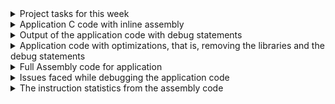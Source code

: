 <details><summary> Project tasks for this week </summary>
This week's task is to add inline assembly code to create bare metal C application for sitting
posture detection and then compile it using riscv32 compiler and generate assembly text file. 

</details> <details> <summary> Application C code with inline assembly </summary>

 [posture_detect_inline_assembly.c](https://github.com/srimoyi911/RISCV/blob/main/week4/posture_detect_inline_assembly.c)

 </details>
<details><summary>Output of the application code with debug statements </summary>
 <li>When the distance measured by head sensor and back sensor placed in the chair are equal. As can be seen the led and buzzer output are zero:</li> 
    [correct posture](https://github.com/user-attachments/assets/c42ba52f-4cf5-41cb-8623-45a82d49ee25)
 <li>When the difference between distance measured by head sensor and back sensor is more than user defined distance, hence, led and buzzer output are set:</li>
    [incorrect posture](https://github.com/user-attachments/assets/da5244ce-1cbb-4cbc-85c6-e035e7cec4c3)

 </details>
<details><summary>Application code with optimizations, that is, removing the libraries and the debug statements </summary>

[posture_detect_inline_assembly_optimized.c](https://github.com/srimoyi911/RISCV/blob/main/week4/posture_detect_inline_assembly_optimized.c)
  
 
</details>
<details><summary>Full Assembly code for application </summary>

 [posture_detect.asm](https://github.com/srimoyi911/RISCV/blob/main/week4/posture_detect.asm)



</details>
<details><summary>Issues faced while debugging the application code  </summary>
 
1. If Ofast flag is used while compliation,it will skip some of the instructions in the assembly language and will also shuffle the program sequence. This will give undesired results.
2. X30 reg is a temporary register, so any changes in the x30 register will only be visible inside the scope where it is passed. So, have used x27 register which is a saved register.

</details> <details><summary>The instruction statistics from the assembly code </summary>


<ol> <li>Total number of instructions used in assembly code - <strong>619</strong> </li>  <li> Total number of unique instructions used in the program - <strong>17</strong> </li> 



<li>List of Unique Instructions produced by the compiler</li>
<ol> <li> <strong>auipc</strong></li>
 <li> <strong>addi </strong></li>
<li> <strong>beqz</strong> </li>
<li> <strong>sub</strong> </li>
<li> <strong>li </strong> </li>
<li> <strong>jal </strong> </li>
<li> <strong> lw </strong> </li>
<li> <strong>j </strong> </li>
<li> <strong>lbu </strong> </li>
<li> <strong>bnez </strong> </li>
<li> <strong>sw </strong> </li>
<li> <strong>sb </strong> </li>
<li> <strong> mv </strong> </li>
<li> <strong>and </strong> </li>
<li> <strong>bge </strong> </li>
<li> <strong>ori </strong> </li>
<li> <strong>srli </strong> </li>
<li> <strong>bne </strong> </li> 
 <li> <strong>sllw </strong> </li>
 <li> <strong>lui </strong> </li>
 <li> <strong>blt </strong> </li>
 <li> <strong>or </strong> </li>
 <li> <strong>bltz </strong> </li>
 <li> <strong>bltu </strong> </li>
 <li> <strong>srai </strong> </li>
 <li> <strong>sll </strong> </li>
 <li> <strong>beq </strong> </li>
</ol>
</ol>
</details>
